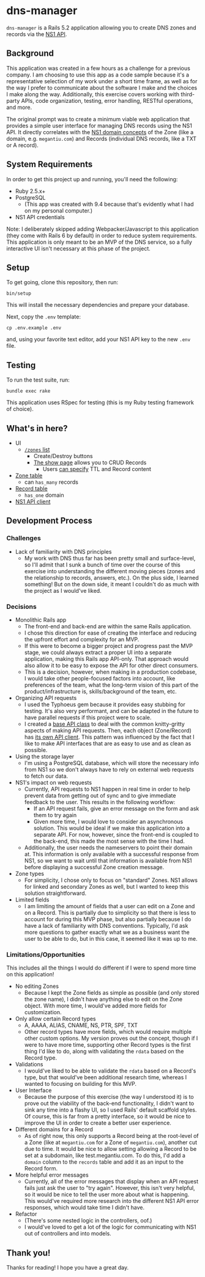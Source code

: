 # dns-manager

`dns-manager` is a Rails 5.2 application allowing you to create DNS zones and records via the [NS1 API](https://ns1.com/).

## Background

This application was created in a few hours as a challenge for a previous company. I am choosing to use this app as a code sample because it's a representative selection of my work under a short time frame, as well as for the way I prefer to communicate about the software I make and the choices I make along the way. Additionally, this exercise covers working with third-party APIs, code organization, testing, error handling, RESTful operations, and more.

The original prompt was to create a minimum viable web application that provides a simple user interface for managing DNS records using the NS1 API. It directly correlates with the [NS1 domain concepts](https://ns1.com/api) of the Zone (like a domain, e.g. `megantiu.com`) and Records (individual DNS records, like a TXT or A record).

## System Requirements

In order to get this project up and running, you'll need the following:

* Ruby 2.5.x+
* PostgreSQL
  * (This app was created with 9.4 because that's evidently what I had on my personal computer.)
* NS1 API credentials

Note: I deliberately skipped adding Webpacker/Javascript to this application (they come with Rails 6 by default) in order to reduce system requirements. This application is only meant to be an MVP of the DNS service, so a fully interactive UI isn't necessary at this phase of the project.

## Setup

To get going, clone this repository, then run:

```
bin/setup
```

This will install the necessary dependencies and prepare your database.

Next, copy the `.env` template:

```
cp .env.example .env
```

and, using your favorite text editor, add your NS1 API key to the new `.env` file.

## Testing

To run the test suite, run:

```
bundle exec rake
```

This application uses RSpec for testing (this is my Ruby testing framework of choice).

## What's in here?

* UI
    * [`/zones` list](https://github.com/megantiu/dns-manager/blob/master/app/views/zones/index.html.erb)
        * Create/Destroy buttons
        * [The show page](https://github.com/megantiu/dns-manager/blob/master/app/views/zones/show.html.erb) allows you to CRUD Records
            * Users [can specify](https://github.com/megantiu/dns-manager/blob/master/app/views/zones/_form.html.erb) TTL and Record content
* [Zone table](https://github.com/megantiu/dns-manager/blob/master/app/models/zone.rb)
    * can `has_many` records
* [Record table](https://github.com/megantiu/dns-manager/blob/master/app/models/record.rb)
    * `has_one` domain
* [NS1 API client](https://github.com/megantiu/dns-manager/tree/master/app/lib)

## Development Process

### Challenges
* Lack of familiarity with DNS principles
    * My work with DNS thus far has been pretty small and surface-level, so I'll admit that I sunk a bunch of time over the course of this exercise into understanding the different moving pieces (zones and the relationship to records, answers, etc.). On the plus side, I learned something! But on the down side, it meant I couldn't do as much with the project as I would've liked.

### Decisions
* Monolithic Rails app
    * The front-end and back-end are within the same Rails application.
    * I chose this direction for ease of creating the interface and reducing the upfront effort and complexity for an MVP.
    * If this were to become a bigger project and progress past the MVP stage, we could always extract a proper UI into a separate application, making this Rails app API-only. That approach would also allow it to be easy to expose the API for other direct consumers.
    * This is a decision, however, when making in a production codebase, I would take other people-focused factors into account, like preferences of the team, what the long-term vision of this part of the product/infrastructure is, skills/background of the team, etc.
* Organizing API requests
    * I used the Typhoeus gem because it provides easy stubbing for testing. It's also very performant, and can be adapted in the future to have parallel requests if this project were to scale.
    * I created a [base API class](https://github.com/megantiu/dns-manager/blob/master/app/lib/ns1.rb) to deal with the common knitty-gritty aspects of making API requests. Then, each object (Zone/Record) has [its own API client](https://github.com/megantiu/dns-manager/tree/master/app/lib/ns1). This pattern was influenced by the fact that I like to make API interfaces that are as easy to use and as clean as possible.
* Using the storage layer
    * I'm using a PostgreSQL database, which will store the necessary info from NS1 so we don't always have to rely on external web requests to fetch our data.
* NS1's impact on web requests
    * Currently, API requests to NS1 happen in real time in order to help prevent data from getting out of sync and to give immediate feedback to the user. This results in the following workflow:
        * If an API request fails, give an error message on the form and ask them to try again
        * Given more time, I would love to consider an asynchronous solution. This would be ideal if we make this application into a separate API. For now, however, since the front-end is coupled to the back-end, this made the most sense with the time I had.
    * Additionally, the user needs the nameservers to point their domain at. This information is only available with a successful response from NS1, so we want to wait until that information is available from NS1 before displaying a successful Zone creation message.
* Zone types
    * For simplicity, I chose only to focus on "standard" Zones. NS1 allows for linked and secondary Zones as well, but I wanted to keep this solution straightforward.
* Limited fields
    * I am limiting the amount of fields that a user can edit on a Zone and on a Record. This is partially due to simplicity so that there is less to account for during this MVP phase, but also partially because I do have a lack of familiarity with DNS conventions. Typically, I'd ask more questions to gather exactly what we as a business want the user to be able to do, but in this case, it seemed like it was up to me.

### Limitations/Opportunities
This includes all the things I would do different if I were to spend more time on this application!

* No editing Zones
    * Because I kept the Zone fields as simple as possible (and only stored the zone name), I didn't have anything else to edit on the Zone object. With more time, I would've added more fields for customization.
* Only allow certain Record types
    * A, AAAA, ALIAS, CNAME, NS, PTR, SPF, TXT
    * Other record types have more fields, which would require multiple other custom options. My version proves out the concept, though if I were to have more time, supporting other Record types is the first thing I'd like to do, along with validating the `rdata` based on the Record type.
* Validations
    * I would've liked to be able to validate the `rdata` based on a Record's type, but that would've been additional research time, whereas I wanted to focusing on building for this MVP.
* User Interface
    * Because the purpose of this exercise (the way I understood it) is to prove out the viability of the back-end functionality, I didn't want to sink any time into a flashy UI, so I used Rails' default scaffold styles. Of course, this is far from a pretty interface, so it would be nice to improve the UI in order to create a better user experience.
* Different domains for a Record
    * As of right now, this only supports a Record being at the root-level of a Zone (like at `megantiu.com` for a Zone of `megantiu.com`), another cut due to time. It would be nice to allow setting allowing a Record to be set at a subdomain, like test.megantiu.com. To do this, I'd add a `domain` column to the `records` table and add it as an input to the Record form.
* More helpful error messages
    * Currently, all of the error messages that display when an API request fails just ask the user to "try again". However, this isn't very helpful, so it would be nice to tell the user more about what is happening. This would've required more research into the different NS1 API error responses, which would take time I didn't have.
* Refactor
    * (There's some nested logic in the controllers, oof.)
    * I would've loved to get a lot of the logic for communicating with NS1 out of controllers and into models.

## Thank you!

Thanks for reading! I hope you have a great day.
